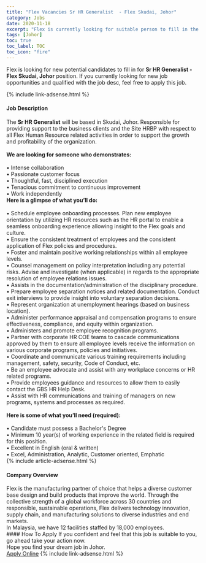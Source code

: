 ```yaml
---
title: "Flex Vacancies Sr HR Generalist  - Flex Skudai, Johor" 
category: Jobs 
date: 2020-11-18 
excerpt: "Flex is currently looking for suitable person to fill in the Sr HR Generalist  - Flex Skudai, Johor which positioned at Johor" 
tags: [Johor] 
toc: true 
toc_label: TOC 
toc_icon: "fire" 
--- 
```


<p>Flex is looking for new potential candidates to fill in for <b>Sr HR Generalist  - Flex Skudai, Johor</b> position. If you currently looking for new job opportunities and qualified with the job desc, feel free to apply this job.
</p>{% include link-adsense.html %} 
<div><div><div><h4>Job Description</h4></div></div><div><div><span><div><div><div>The <strong>Sr HR Generalist</strong> will be based in Skudai, Johor. Responsible for providing support to the business clients and the Site HRBP with respect to all Flex Human Resource related activities in order to support the growth and profitability of the organization.</div><div><br><strong>We are looking for someone who demonstrates:</strong></div><div><br>&#8226; Intense collaboration<br>&#8226; Passionate customer focus<br>&#8226; Thoughtful, fast, disciplined execution<br>&#8226; Tenacious commitment to continuous improvement<br>&#8226; Work independently</div><div><strong>Here is a glimpse of what you&#8217;ll do:</strong></div><div><br>&#8226; Schedule employee onboarding processes. Plan new employee orientation by utilizing HR resources such as the HR portal to enable a seamless onboarding experience allowing insight to the Flex goals and culture.<br>&#8226; Ensure the consistent treatment of employees and the consistent application of Flex policies and procedures.<br>&#8226; Foster and maintain positive working relationships within all employee levels.<br>&#8226; Counsel management on policy interpretation including any potential risks. Advise and investigate (when applicable) in regards to the appropriate resolution of employee relations issues.<br>&#8226; Assists in the documentation/administration of the disciplinary procedure.<br>&#8226; Prepare employee separation notices and related documentation. Conduct exit interviews to provide insight into voluntary separation decisions.<br>&#8226; Represent organization at unemployment hearings (based on business location).<br>&#8226; Administer performance appraisal and compensation programs to ensure effectiveness, compliance, and equity within organization.<br>&#8226; Administers and promote employee recognition programs.<br>&#8226; Partner with corporate HR COE teams to cascade communications approved by them to ensure all employee levels receive the information on various corporate programs, policies and initiatives.<br>&#8226; Coordinate and communicate various training requirements including management, safety, security, Code of Conduct, etc.<br>&#8226; Be an employee advocate and assist with any workplace concerns or HR related programs.<br>&#8226; Provide employees guidance and resources to allow them to easily contact the GBS HR Help Desk.<br>&#8226; Assist with HR communications and training of managers on new programs, systems and processes as required.</div><div><br><strong>Here is some of what you&#8217;ll need (required):</strong></div><div><br>&#8226; Candidate must possess a Bachelor's Degree<br>&#8226; Minimum 10 year(s) of working experience in the related field is required for this position.<br>&#8226; Excellent in English (oral &amp; written)<br>&#8226; Excel, Administration, Analytic, Customer oriented, Emphatic</div></div></div></span></div></div></div> 
{% include article-adsense.html %} 
<div><div><div><h4>Company Overview</h4></div></div><div><div><span><div><div>
	Flex is the manufacturing partner of choice that helps a diverse customer base design and build products that improve the world. Through the collective strength of a global workforce across 30 countries and responsible, sustainable operations, Flex delivers technology innovation, supply chain, and manufacturing solutions to diverse industries and end markets.
	<div>
		In Malaysia, we have 12 facilities staffed by 18,000 employees.</div>
</div></div></span></div></div></div> 
#### How To Apply 
If you confident and feel that this job is suitable to you, go ahead take your action now. <br/> 
Hope you find your dream job in Johor. <br/> 
<a href="https://www.jobstreet.com.my/en/job/sr-hr-generalist-flex-skudai-johor-4426005?jobId=jobstreet-my-job-4426005&sectionRank=20&token=0~3578cd35-1363-4026-bf8c-6608e50f3597&fr=SRP%20View%20In%20New%20Ta" class="btn btn--info" target="_blank" rel="nofollow noopenner">Apply Online</a> 
{% include link-adsense.html %} 